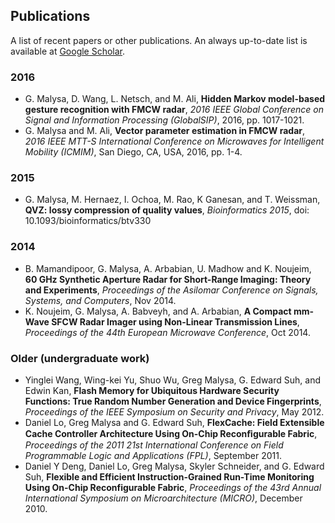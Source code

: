 ## Publications
A list of recent papers or other publications. An always up-to-date list is available at [Google
Scholar](https://scholar.google.com/citations?user=Ki9f1aoAAAAJ).

### 2016
* G. Malysa, D. Wang, L. Netsch, and M. Ali, **Hidden Markov model-based gesture recognition with
  FMCW radar**, *2016 IEEE Global Conference on Signal and Information Processing (GlobalSIP)*,
  2016, pp. 1017-1021.
* G. Malysa and M. Ali, **Vector parameter estimation in FMCW radar**, *2016 IEEE MTT-S International
  Conference on Microwaves for Intelligent Mobility (ICMIM)*, San Diego, CA, USA, 2016, pp. 1-4.

### 2015
* G. Malysa, M. Hernaez, I. Ochoa, M. Rao, K Ganesan, and T. Weissman, **QVZ: lossy compression of
  quality values**, *Bioinformatics 2015*, doi: 10.1093/bioinformatics/btv330

### 2014
* B. Mamandipoor, G. Malysa, A. Arbabian, U. Madhow and K. Noujeim, **60 GHz Synthetic Aperture
  Radar for Short-Range Imaging: Theory and Experiments**, *Proceedings of the Asilomar Conference
  on Signals, Systems, and Computers*, Nov 2014.
* K. Noujeim, G. Malysa, A. Babveyh, and A. Arbabian, **A Compact mm-Wave SFCW Radar Imager using
  Non-Linear Transmission Lines**, *Proceedings of the 44th European Microwave Conference*, Oct
  2014.

### Older (undergraduate work)
* Yinglei Wang, Wing-kei Yu, Shuo Wu, Greg Malysa, G. Edward Suh, and Edwin Kan, **Flash Memory for
  Ubiquitous Hardware Security Functions: True Random Number Generation and Device Fingerprints**,
  *Proceedings of the IEEE Symposium on Security and Privacy*, May 2012.
* Daniel Lo, Greg Malysa and G. Edward Suh, **FlexCache: Field Extensible Cache Controller
  Architecture Using On-Chip Reconﬁgurable Fabric**, *Proceedings of the 2011 21st International
  Conference on Field Programmable Logic and Applications (FPL)*, September 2011.
* Daniel Y Deng, Daniel Lo, Greg Malysa, Skyler Schneider, and G. Edward Suh, **Flexible and
  Efficient Instruction-Grained Run-Time Monitoring Using On-Chip Reconfigurable Fabric**,
  *Proceedings of the 43rd Annual International Symposium on Microarchitecture (MICRO)*, December
  2010.
